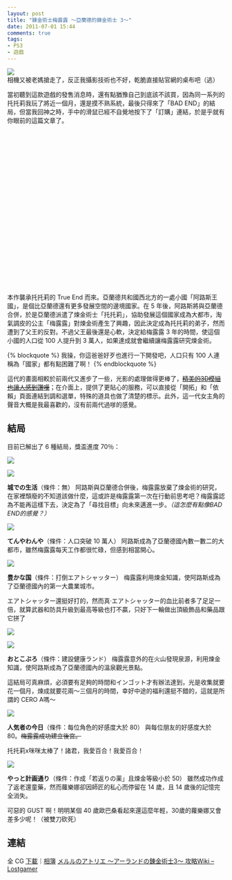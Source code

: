 ```yaml
---
layout: post
title: "鍊金術士梅露露 ～亞蘭德的鍊金術士 3～"
date: 2011-07-01 15:44
comments: true
tags:
- PS3
- 遊戲
---
```

![相機又被老媽搶走了，反正我攝影技術也不好，乾脆直接貼官網的桌布吧（逃）](http://i.minus.com/ib1v5x6fsVI7ue.jpeg)

當初聽到這款遊戲的發售消息時，還有點猶豫自己到底該不該買，因為同一系列的托托莉我玩了將近一個月，還是摸不熟系統，最後只得來了「BAD END」的結局，但當我回神之時，手中的滑鼠已經不自覺地按下了「訂購」連結，於是乎就有你眼前的這篇文章了。

<!-- more -->

<div class="video-container"><object width="640" height="360"><param name="movie" value="http://www.youtube.com/v/gWYwPFxRxms?version=3&amp;hl=en_US"></param><param name="allowFullScreen" value="true"></param><param name="allowscriptaccess" value="always"></param><embed src="http://www.youtube.com/v/gWYwPFxRxms?version=3&amp;hl=en_US" type="application/x-shockwave-flash" width="640" height="360" allowscriptaccess="always" allowfullscreen="true"></embed></object></div>

本作襲承托托莉的 True End 而來。亞蘭德共和國西北方的一處小國「阿路斯王國」，是個比亞蘭德還有更多發展空間的邊境國家。在 5 年後，阿路斯將與亞蘭德合併，於是亞蘭德派遣了煉金術士「托托莉」，協助發展這個國家成為大都市，淘氣調皮的公主「梅露露」對煉金術產生了興趣，因此決定成為托托莉的弟子，然而遭到了父王的反對。不過父王最後還是心軟，決定給梅露露 3 年的時間，使這個小國的人口從 100 人提升到 3 萬人，如果達成就會繼續讓梅露露研究煉金術。

{% blockquote %}
我操，你這爸爸好歹也進行一下開發吧，人口只有 100 人連稱為「國家」都有點困難了啊！
{% endblockquote %}

這代的畫面相較於前兩代又進步了一些，光影的處理做得更棒了，[<del>精美的3D模組也讓人感到讚嘆</del>](http://www.nicovideo.jp/watch/sm14822011)；在介面上，提供了更貼心的服務，可以直接從「開拓」和「依賴」頁面連結到調和選單，特殊的道具也做了清楚的標示。此外，這一代女主角的聲音大概是我最喜歡的，沒有前兩代過嗲的感覺。

## 結局

目前已解出了 6 種結局，獎盃進度 70％：

![](http://i.minus.com/ivI7nvYlsOlyi.jpg)

![](http://i.minus.com/iSRjJ9IQifZ8K.jpg)

**城での生活**（條件：無）
阿路斯與亞蘭德合併後，梅露露放棄了煉金術的研究，在家裡頹廢的不知道該做什麼，這或許是梅露露第一次在行動前思考吧？梅露露認為不能再這樣下去，決定為了「尋找目標」向未來邁進一步。*（這怎麼有點像BAD END的感覺？）*

![](http://i.minus.com/i8FMLMHMLGOPs.jpg)

**てんやわんや**（條件：人口突破 10 萬人）
阿路斯成為了亞蘭德國內數一數二的大都市，雖然梅露露每天工作都很忙碌，但感到相當開心。

![](http://i.minus.com/i7A67kAxPV3gF.jpg)

**豊かな国**（條件：打倒エアトシャッター）
梅露露利用煉金知識，使阿路斯成為了亞蘭德國內的第一大農業城市。

エアトシャッター還挺好打的，然而真‧エアトシャッター的血比前者多了足足一倍，就算武器和防具升級到最高等級也打不贏，只好下一輪做出頂級飾品和藥品跟它拼了

![](http://i.minus.com/iKnMCNHKzO3Qa.jpg)

![](http://i.minus.com/ibj0ifogbNlhLE.jpg)

**おとこぶろ**（條件：建設健康ランド）
梅露露意外的在火山發現泉源，利用煉金知識，使阿路斯成為了亞蘭德國內的溫泉觀光景點。

這結局可真麻煩，必須要有足夠的時間和インゴット才有辦法達到，光是收集就要花一個月，煉成就要花兩～三個月的時間，幸好中途的福利還挺不錯的，這就是所謂的 CERO A嗎～

![](http://i.minus.com/i4mm5lhI9WKtw.jpg)

**人気者の今日**（條件：每位角色的好感度大於 80）
與每位朋友的好感度大於 80。<del>梅露露成功建立後宮。</del>

托托莉x咪咪太棒了！諸君，我愛百合！我愛百合！

![](http://i.minus.com/iWAUvu8Sv7RtD.jpg)

**やっと計画通り**（條件：作成「若返りの薬」且煉金等級小於 50）
雖然成功作成了返老還童藥，然而蘿樂娜卻因師匠的私心而停留在 14 歲，且 14 歲後的記憶完全消失。

可惡的 GUST 啊！明明某個 40 歲歐巴桑看起來還這麼年輕，30歲的蘿樂娜又會差多少呢！（被雙刀砍死）

## 連結

全 CG [下載](http://www.multiupload.com/DOXTY733OZ)｜[相簿](https://picasaweb.google.com/105931860008509594725/3?authuser=0&feat=directlink)
[メルルのアトリエ ～アーランドの錬金術士3～ 攻略Wiki – Lostgamer](http://meruru.lostgamer.net/)
